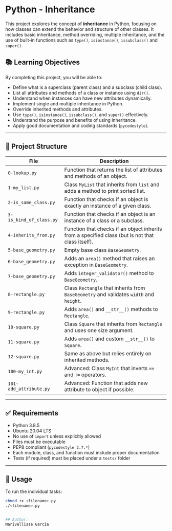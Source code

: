 # Python - Inheritance

This project explores the concept of **inheritance** in Python, focusing on how classes can extend the behavior and structure of other classes. It includes basic inheritance, method overriding, multiple inheritance, and the use of built-in functions such as `type()`, `isinstance()`, `issubclass()` and `super()`.

## 📚 Learning Objectives

By completing this project, you will be able to:

- Define what is a superclass (parent class) and a subclass (child class).
- List all attributes and methods of a class or instance using `dir()`.
- Understand when instances can have new attributes dynamically.
- Implement single and multiple inheritance in Python.
- Override inherited methods and attributes.
- Use `type()`, `isinstance()`, `issubclass()`, and `super()` effectively.
- Understand the purpose and benefits of using inheritance.
- Apply good documentation and coding standards (`pycodestyle`).

---

## 📝 Project Structure

| File | Description |
|------|-------------|
| `0-lookup.py` | Function that returns the list of attributes and methods of an object. |
| `1-my_list.py` | Class `MyList` that inherits from `list` and adds a method to print sorted list. |
| `2-is_same_class.py` | Function that checks if an object is exactly an instance of a given class. |
| `3-is_kind_of_class.py` | Function that checks if an object is an instance of a class or a subclass. |
| `4-inherits_from.py` | Function that checks if an object inherits from a specified class (but is not that class itself). |
| `5-base_geometry.py` | Empty base class `BaseGeometry`. |
| `6-base_geometry.py` | Adds an `area()` method that raises an exception in `BaseGeometry`. |
| `7-base_geometry.py` | Adds `integer_validator()` method to `BaseGeometry`. |
| `8-rectangle.py` | Class `Rectangle` that inherits from `BaseGeometry` and validates `width` and `height`. |
| `9-rectangle.py` | Adds `area()` and `__str__()` methods to `Rectangle`. |
| `10-square.py` | Class `Square` that inherits from `Rectangle` and uses one size argument. |
| `11-square.py` | Adds `area()` and custom `__str__()` to `Square`. |
| `12-square.py` | Same as above but relies entirely on inherited methods. |
| `100-my_int.py` | Advanced: Class `MyInt` that inverts `==` and `!=` operators. |
| `101-add_attribute.py` | Advanced: Function that adds new attribute to object if possible. |

---

## ✅ Requirements

- Python 3.8.5
- Ubuntu 20.04 LTS
- No use of `import` unless explicitly allowed
- Files must be executable
- PEP8 compliant (`pycodestyle 2.7.*`)
- Each module, class, and function must include proper documentation
- Tests (if required) must be placed under a `tests/` folder

---

## 🚀 Usage

To run the individual tasks:

```bash
chmod +x <filename>.py
./<filename>.py


## Author: 
Marivellisse Garcia
